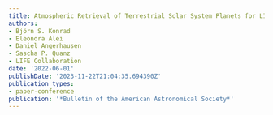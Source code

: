 ```yaml
---
title: Atmospheric Retrieval of Terrestrial Solar System Planets for LIFE
authors:
- Björn S. Konrad
- Eleonora Alei
- Daniel Angerhausen
- Sascha P. Quanz
- LIFE Collaboration
date: '2022-06-01'
publishDate: '2023-11-22T21:04:35.694390Z'
publication_types:
- paper-conference
publication: '*Bulletin of the American Astronomical Society*'
---
```

